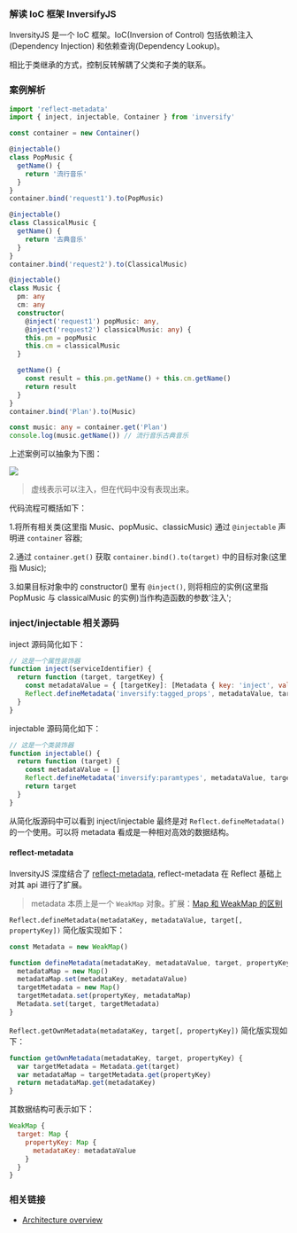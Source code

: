 ### 解读 IoC 框架 InversifyJS

InversityJS 是一个 IoC 框架。IoC(Inversion of Control) 包括依赖注入(Dependency Injection) 和依赖查询(Dependency Lookup)。

相比于类继承的方式，控制反转解耦了父类和子类的联系。

### 案例解析

```ts
import 'reflect-metadata'
import { inject, injectable, Container } from 'inversify'

const container = new Container()

@injectable()
class PopMusic {
  getName() {
    return '流行音乐'
  }
}
container.bind('request1').to(PopMusic)

@injectable()
class ClassicalMusic {
  getName() {
    return '古典音乐'
  }
}
container.bind('request2').to(ClassicalMusic)

@injectable()
class Music {
  pm: any
  cm: any
  constructor(
    @inject('request1') popMusic: any,
    @inject('request2') classicalMusic: any) {
    this.pm = popMusic
    this.cm = classicalMusic
  }

  getName() {
    const result = this.pm.getName() + this.cm.getName()
    return result
  }
}
container.bind('Plan').to(Music)

const music: any = container.get('Plan')
console.log(music.getName()) // 流行音乐古典音乐
```

上述案例可以抽象为下图：

![](http://with.muyunyun.cn/8a9ccba28d00ea0c752c3601d716ebcd.jpg-400)

> 虚线表示可以注入，但在代码中没有表现出来。

代码流程可概括如下：

1.将所有相关类(这里指 Music、popMusic、classicMusic) 通过 `@injectable` 声明进 `container` 容器;

2.通过 `container.get()` 获取 `container.bind().to(target)` 中的目标对象(这里指 Music);

3.如果目标对象中的 constructor() 里有 `@inject()`, 则将相应的实例(这里指 PopMusic 与 classicalMusic 的实例)当作构造函数的参数'注入';

### inject/injectable 相关源码

inject 源码简化如下：

```js
// 这是一个属性装饰器
function inject(serviceIdentifier) {
  return function (target, targetKey) {
    const metadataValue = { [targetKey]: [Metadata { key: 'inject', value: serviceIdentifier })] }
    Reflect.defineMetadata('inversify:tagged_props', metadataValue, target.constructor);
  }
}
```

injectable 源码简化如下：

```js
// 这是一个类装饰器
function injectable() {
  return function (target) {
    const metadataValue = []
    Reflect.defineMetadata('inversify:paramtypes', metadataValue, target)
    return target
  }
}
```

从简化版源码中可以看到 inject/injectable 最终是对 `Reflect.defineMetadata()` 的一个使用。可以将 metadata 看成是一种相对高效的数据结构。

#### reflect-metadata

InversityJS 深度结合了 [reflect-metadata](https://github.com/rbuckton/reflect-metadata), reflect-metadata 在 Reflect 基础上对其 api 进行了扩展。

> metadata 本质上是一个 `WeakMap` 对象。扩展：[Map 和 WeakMap 的区别](https://github.com/MuYunyun/blog/blob/master/BasicSkill/algorithm/字典.md#map-和-weakmap-的区别)

`Reflect.defineMetadata(metadataKey, metadataValue, target[, propertyKey])` 简化版实现如下：

```js
const Metadata = new WeakMap()

function defineMetadata(metadataKey, metadataValue, target, propertyKey) {
  metadataMap = new Map()
  metadataMap.set(metadataKey, metadataValue)
  targetMetadata = new Map()
  targetMetadata.set(propertyKey, metadataMap)
  Metadata.set(target, targetMetadata)
}
```

`Reflect.getOwnMetadata(metadataKey, target[, propertyKey])` 简化版实现如下：

```js
function getOwnMetadata(metadataKey, target, propertyKey) {
  var targetMetadata = Metadata.get(target)
  var metadataMap = targetMetadata.get(propertyKey)
  return metadataMap.get(metadataKey)
}
```

其数据结构可表示如下：

```js
WeakMap {
  target: Map {
    propertyKey: Map {
      metadataKey: metadataValue
    }
  }
}
```

### 相关链接

* [Architecture overview](https://github.com/inversify/InversifyJS/blob/master/wiki/architecture.md)